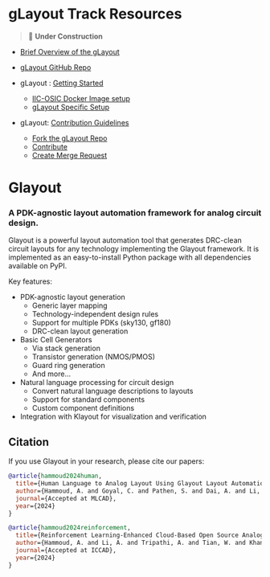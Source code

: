 # gLayout Track Resources
> 🚧 **Under Construction** 

- [Brief Overview of the gLayout](./files/Glayout_Overview.pdf) 

- [gLayout GitHub Repo](https://github.com/ReaLLMASIC/gLayout)

- gLayout : [Getting Started](https://docs.google.com/document/d/e/2PACX-1vT1jADYn6HAjlp1b3KB7T0nAkxzmT5GXo7NzFjxZ47M9s9H3oyHdoU39wxUscF8DtTNeQ3Egeo_1e1s/pub)

    - [IIC-OSIC Docker Image setup](../IIC-OSIC-TOOLS/README.md)
    - [gLayout Specific Setup](./files/gLayout_Install.md)

- gLayout: [Contribution Guidelines](https://docs.google.com/document/d/e/2PACX-1vQ9F87BS4lC2H-BhqVhrEeN6cjHAp3Y6hl-7hd66XaX-45H-ELWVnJ2_sHwtAND5Kp36UI816LhIj6x/pub)
    - [Fork the gLayout Repo]() 
    - [Contribute]()
    - [Create Merge Request]()

# Glayout
### A PDK-agnostic layout automation framework for analog circuit design. 
Glayout is a powerful layout automation tool that generates DRC-clean circuit layouts for any technology implementing the Glayout framework. It is implemented as an easy-to-install Python package with all dependencies available on PyPI.

Key features:
- PDK-agnostic layout generation
    - Generic layer mapping
    - Technology-independent design rules
    - Support for multiple PDKs (sky130, gf180)
    - DRC-clean layout generation
- Basic Cell Generators
    - Via stack generation
    - Transistor generation (NMOS/PMOS)
    - Guard ring generation
    - And more...
- Natural language processing for circuit design
    - Convert natural language descriptions to layouts
    - Support for standard components
    - Custom component definitions
- Integration with Klayout for visualization and verification

## Citation

If you use Glayout in your research, please cite our papers:

```bibtex
@article{hammoud2024human,
  title={Human Language to Analog Layout Using Glayout Layout Automation Framework},
  author={Hammoud, A. and Goyal, C. and Pathen, S. and Dai, A. and Li, A. and Kielian, G. and Saligane, M.},
  journal={Accepted at MLCAD},
  year={2024}
}

@article{hammoud2024reinforcement,
  title={Reinforcement Learning-Enhanced Cloud-Based Open Source Analog Circuit Generator for Standard and Cryogenic Temperatures in 130-nm and 180-nm OpenPDKs},
  author={Hammoud, A. and Li, A. and Tripathi, A. and Tian, W. and Khandeparkar, H. and Wans, R. and Kielian, G. and Murmann, B. and Sylvester, D. and Saligane, M.},
  journal={Accepted at ICCAD},
  year={2024}
}
```
